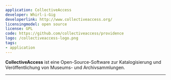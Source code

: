 ```yaml
---
application: CollectiveAccess
developer: Whirl-i-Gig
developerlink: http://www.collectiveaccess.org/
licensingmodel: open source
license: GPL
code: https://github.com/collectiveaccess/providence
logo: /collectiveaccess-logo.png
tags:
- application
---
```

__CollectiveAccess__ ist eine Open-Source-Software zur Katalogisierung und Veröffentlichung von Museums- und Archivsammlungen.

---
